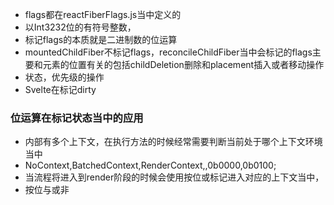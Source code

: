 - flags都在reactFiberFlags.js当中定义的
- 以Int3232位的有符号整数，
- 标记flags的本质就是二进制数的位运算
- mountedChildFiber不标记flags，reconcileChildFiber当中会标记的flags主要和元素的位置有关的包括childDeletion删除和placement插入或者移动操作
- 状态，优先级的操作
- Svelte在标记dirty

### 位运算在标记状态当中的应用
- 内部有多个上下文，在执行方法的时候经常需要判断当前处于哪个上下文环境当中
- NoContext,BatchedContext,RenderContext,,0b0000,0b0100;
- 当流程将进入到render阶段的时候会使用按位或标记进入对应的上下文当中，
- 按位与或非

